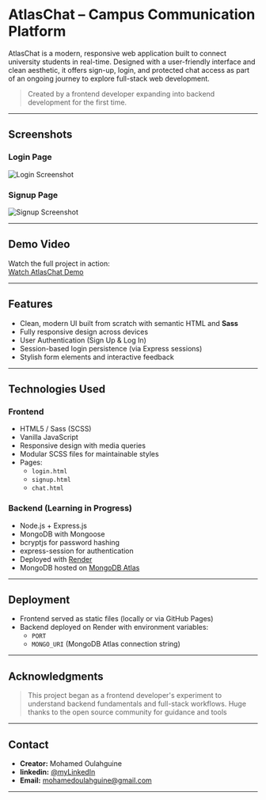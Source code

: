 # AtlasChat – Campus Communication Platform

AtlasChat is a modern, responsive web application built to connect university students in real-time. Designed with a user-friendly interface and clean aesthetic, it offers sign-up, login, and protected chat access as part of an ongoing journey to explore full-stack web development.

> Created by a frontend developer expanding into backend development for the first time.

---

## Screenshots

### Login Page
![Login Screenshot](./screenshots/login.png)

### Signup Page
![Signup Screenshot](./screenshots/signup.png)

---

## Demo Video

Watch the full project in action:  
[Watch AtlasChat Demo](https://your-video-link-here.com)

---

## Features

-  Clean, modern UI built from scratch with semantic HTML and **Sass**
-  Fully responsive design across devices
-  User Authentication (Sign Up & Log In)
-  Session-based login persistence (via Express sessions)
-  Stylish form elements and interactive feedback

---

## Technologies Used

### Frontend

- HTML5 / Sass (SCSS)
- Vanilla JavaScript
- Responsive design with media queries
- Modular SCSS files for maintainable styles
- Pages:
  - `login.html`
  - `signup.html`
  - `chat.html`

### Backend (Learning in Progress)

- Node.js + Express.js
- MongoDB with Mongoose
- bcryptjs for password hashing
- express-session for authentication
- Deployed with [Render](https://render.com)
- MongoDB hosted on [MongoDB Atlas](https://www.mongodb.com/cloud/atlas)

---

##  Deployment

- Frontend served as static files (locally or via GitHub Pages)
- Backend deployed on Render with environment variables:
  - `PORT`
  - `MONGO_URI` (MongoDB Atlas connection string)

---

##  Acknowledgments

> This project began as a frontend developer's experiment to understand backend fundamentals and full-stack workflows. Huge thanks to the open source community for guidance and tools

---

##  Contact

- **Creator:** Mohamed Oulahguine
- **linkedin:** [@myLinkedIn](https://www.linkedin.com/in/moulahguine/)
- **Email:** mohamedoulahguine@gmail.com

---
